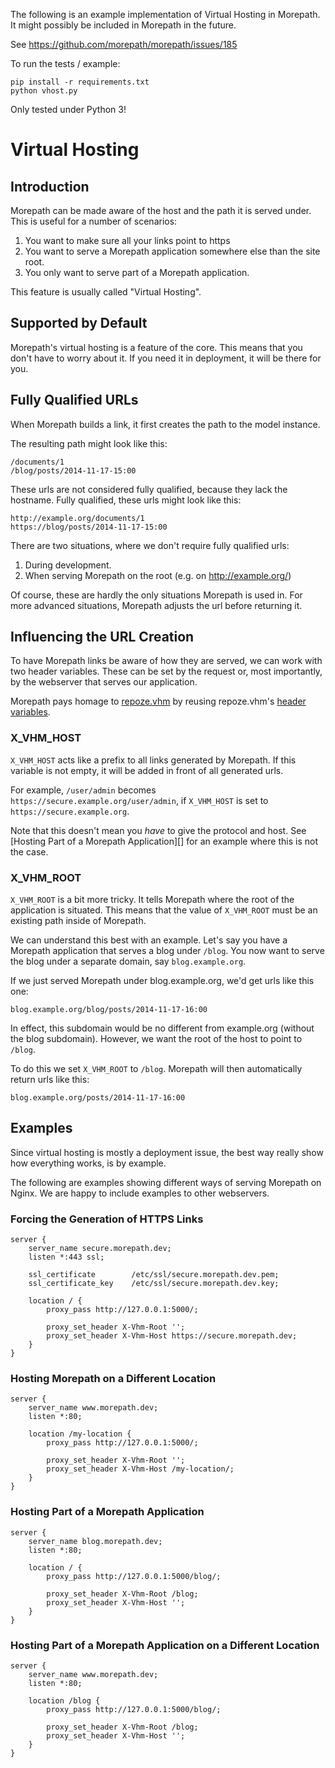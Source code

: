 The following is an example implementation of Virtual Hosting in Morepath. It
might possibly be included in Morepath in the future.

See https://github.com/morepath/morepath/issues/185

To run the tests / example:

    pip install -r requirements.txt
    python vhost.py

Only tested under Python 3!

# Virtual Hosting

## Introduction

Morepath can be made aware of the host and the path it is served under. This is
useful for a number of scenarios:

1. You want to make sure all your links point to https
2. You want to serve a Morepath application somewhere else than the site root.
3. You only want to serve part of a Morepath application.

This feature is usually called "Virtual Hosting".

## Supported by Default

Morepath's virtual hosting is a feature of the core. This means that you don't
have to worry about it. If you need it in deployment, it will be there for you.

## Fully Qualified URLs

When Morepath builds a link, it first creates the path to the model instance.

The resulting path might look like this:

    /documents/1
    /blog/posts/2014-11-17-15:00

These urls are not considered fully qualified, because they lack the hostname.
Fully qualified, these urls might look like this:

    http://example.org/documents/1
    https://blog/posts/2014-11-17-15:00

There are two situations, where we don't require fully qualified urls:

1. During development.
2. When serving Morepath on the root (e.g. on http://example.org/)

Of course, these are hardly the only situations Morepath is used in. For more
advanced situations, Morepath adjusts the url before returning it.

## Influencing the URL Creation

To have Morepath links be aware of how they are served, we can work with two
header variables. These can be set by the request or, most importantly, by the
webserver that serves our application.

Morepath pays homage to [repoze.vhm](https://pypi.python.org/pypi/repoze.vhm)
by reusing repoze.vhm's 
[header variables](https://pypi.python.org/pypi/repoze.vhm#id23).

### X_VHM_HOST

`X_VHM_HOST` acts like a prefix to all links generated by Morepath. If this
variable is not empty, it will be added in front of all generated urls.

For example, `/user/admin` becomes `https://secure.example.org/user/admin`, if
`X_VHM_HOST` is set to `https://secure.example.org`.

Note that this doesn't mean you *have* to give the protocol and host. See
[Hosting Part of a Morepath Application][] for an example where this is not
the case.

### X_VHM_ROOT

`X_VHM_ROOT` is a bit more tricky. It tells Morepath where the root of the
application is situated. This means that the value of `X_VHM_ROOT` must
be an existing path inside of Morepath.

We can understand this best with an example. Let's say you have a Morepath
application that serves a blog under `/blog`. You now want to serve the blog
under a separate domain, say `blog.example.org`.

If we just served Morepath under blog.example.org, we'd get urls like this one:

    blog.example.org/blog/posts/2014-11-17-16:00

In effect, this subdomain would be no different from example.org (without the
blog subdomain). However, we want the root of the host to point to `/blog`.

To do this we set `X_VHM_ROOT` to `/blog`. Morepath will then automatically
return urls like this:

    blog.example.org/posts/2014-11-17-16:00

## Examples

Since virtual hosting is mostly a deployment issue, the best way really show
how everything works, is by example.

The following are examples showing different ways of serving Morepath on Nginx.
We are happy to include examples to other webservers.

### Forcing the Generation of HTTPS Links

    server {
        server_name secure.morepath.dev;
        listen *:443 ssl;

        ssl_certificate        /etc/ssl/secure.morepath.dev.pem;
        ssl_certificate_key    /etc/ssl/secure.morepath.dev.key;

        location / {
            proxy_pass http://127.0.0.1:5000/;

            proxy_set_header X-Vhm-Root '';
            proxy_set_header X-Vhm-Host https://secure.morepath.dev;
        }
    }

### Hosting Morepath on a Different Location

    server {
        server_name www.morepath.dev;
        listen *:80;

        location /my-location {
            proxy_pass http://127.0.0.1:5000/;

            proxy_set_header X-Vhm-Root '';
            proxy_set_header X-Vhm-Host /my-location/;
        }
    }

### Hosting Part of a Morepath Application

    server {
        server_name blog.morepath.dev;
        listen *:80;

        location / {
            proxy_pass http://127.0.0.1:5000/blog/;

            proxy_set_header X-Vhm-Root /blog;
            proxy_set_header X-Vhm-Host '';
        }
    }


### Hosting Part of a Morepath Application on a Different Location

    server {
        server_name www.morepath.dev;
        listen *:80;

        location /blog {
            proxy_pass http://127.0.0.1:5000/blog/;

            proxy_set_header X-Vhm-Root /blog;
            proxy_set_header X-Vhm-Host '';
        }
    }
